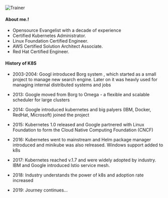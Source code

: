 

![Trainer](../images/profile.png?classes=shadow)

#### About me.!
 - Opensource Evangelist with a decade of experience
 - Certified Kubernetes Administrator.
 - Linux Foundation Certified Engineer.
 - AWS Certified Solution Architect Associate.
 - Red Hat Certified Engineer.

#### History of K8S
* 2003-2004: Googl introduced Borg system , which started as a small project to manage new search engine.
Later on it was heavly used for managing internal distributed systems and jobs

* 2013: Google moved from Borg to Omega - a flexible and scalable scheduler for large clusters

* 2014: Google introduced kubernetes and big palyers (IBM, Docker, RedHat, Microsoft) joined the project

* 2015: Kubernetes 1.0 released and Google partnered with Linux Foundation to form the Cloud Native Computing Foundation (CNCF)

* 2016: Kubernetes went to mainstream and Helm package manager introduced and minikube was also relreased. Windows support added to k8s

* 2017: Kubernetes reached v.1.7 and were widely adopted by industry. IBM and Google introduced Istio service mesh.

* 2018: Industry understands the power of k8s and adoption rate increased

* 2019: Journey continues...
